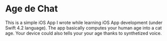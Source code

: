 Age de Chat
===========

This is a simple iOS App I wrote while learning iOS App development (under Swift 4.2 language).
The app basically computes your human age into a cat age.
Your device could also tells your your age thanks to synthetized voice.
